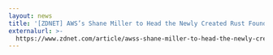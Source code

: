 ```yaml
---
layout: news
title: '[ZDNET] AWS’s Shane Miller to Head the Newly Created Rust Foundation'
externalurl: >-
  https://www.zdnet.com/article/awss-shane-miller-to-head-the-newly-created-rust-foundation/
---
```

